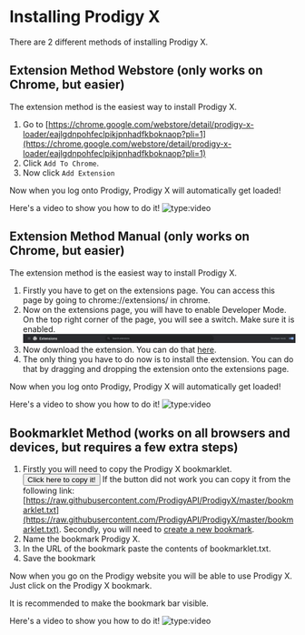 # Installing Prodigy X

There are 2 different methods of installing Prodigy X.

## Extension Method Webstore (only works on Chrome, but easier)

The extension method is the easiest way to install Prodigy X.

1. Go to [https://chrome.google.com/webstore/detail/prodigy-x-loader/eajlgdnpohfeclpikjpnhadfkboknaop?pli=1](https://chrome.google.com/webstore/detail/prodigy-x-loader/eajlgdnpohfeclpikjpnhadfkboknaop?pli=1)
2. Click ``Add To Chrome``.
3. Now click ``Add Extension``

Now when you log onto Prodigy, Prodigy X will automatically get loaded!

Here's a video to show you how to do it!
![type:video](https://www.youtube.com/embed/zbZc-TPtFJQ)

## Extension Method Manual (only works on Chrome, but easier)

The extension method is the easiest way to install Prodigy X.

1. Firstly you have to get on the extensions page. You can access this page by going to chrome://extensions/ in chrome.
2. Now on the extensions page, you will have to enable Developer Mode. On the top right corner of the page, you will see a switch. Make sure it is enabled.
   ![Example](images/developer%20mode%20chrome.jpg)
3. Now download the extension. You can do that [here](https://github.com/ProdigyAPI/ProdigyXLoader/raw/master/build.zip).
4. The only thing you have to do now is to install the extension. You can do that by dragging and dropping the extension onto the extensions page.

Now when you log onto Prodigy, Prodigy X will automatically get loaded!

Here's a video to show you how to do it!
![type:video](https://www.youtube.com/embed/zbZc-TPtFJQ)

## Bookmarklet Method (works on all browsers and devices, but requires a few extra steps)

1. Firstly you will need to copy the Prodigy X bookmarklet.
   <button class="md-button md-button--primary small-button long-transition" id="copy-button">Click here to copy it!</button>
   If the button did not work you can copy it from the following link: [https://raw.githubusercontent.com/ProdigyAPI/ProdigyX/master/bookmarklet.txt](https://raw.githubusercontent.com/ProdigyAPI/ProdigyX/master/bookmarklet.txt). Secondly, you will need to [create a new bookmark](creating-bookmarks.md).
3. Name the bookmark Prodigy X.
4. In the URL of the bookmark paste the contents of bookmarklet.txt.
5. Save the bookmark

Now when you go on the Prodigy website you will be able to use Prodigy X. Just click on the Prodigy X bookmark.

It is recommended to make the bookmark bar visible.

Here's a video to show you how to do it!
![type:video](https://www.youtube.com/embed/z2xQ-aOmrWA)

